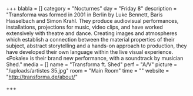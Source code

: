 +++
blabla = []
category = "Nocturnes"
day = "Friday 8"
description = "Transforma was formed in 2001 in Berlin by Luke Bennett, Baris Hasselbach and Simon Krahl. They produce audiovisual performances, installations, projections for music, video clips, and have worked extensively with theatre and dance. Creating images and atmospheres which establish a connection between the material properties of their subject, abstract storytelling and a hands-on approach to production, they have developed their own language within the live visual experience. «Pokale» is their brand new performance, with a soundtrack by musician Shed."
media = []
name = "Transforma ft. Shed"
perf = "A/V"
picture = "/uploads/artistes 35.jpg"
room = "Main Room"
time = ""
website = "http://transforma.de/about/"

+++
